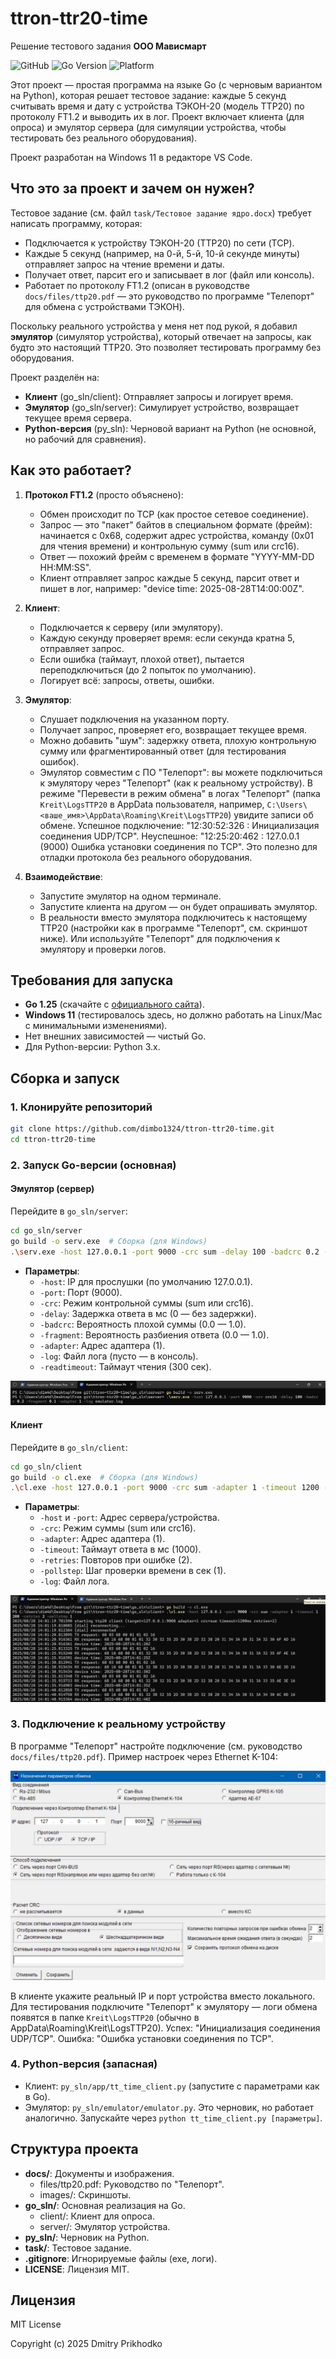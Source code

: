 # ttron-ttr20-time

Решение тестового задания **ООО Мависмарт**

![GitHub](https://img.shields.io/github/license/dimbo1324/ttron-ttr20-time)
![Go Version](https://img.shields.io/badge/Go-1.25-blue)
![Platform](https://img.shields.io/badge/Platform-Windows%2011-green)

Этот проект — простая программа на языке Go (с черновым вариантом на Python), которая решает тестовое задание: каждые 5 секунд считывать время и дату с устройства ТЭКОН-20 (модель ТТР20) по протоколу FT1.2 и выводить их в лог. Проект включает клиента (для опроса) и эмулятор сервера (для симуляции устройства, чтобы тестировать без реального оборудования).

Проект разработан на Windows 11 в редакторе VS Code.

## Что это за проект и зачем он нужен?

Тестовое задание (см. файл `task/Тестовое задание ядро.docx`) требует написать программу, которая:

- Подключается к устройству ТЭКОН-20 (ТТР20) по сети (TCP).
- Каждые 5 секунд (например, на 0-й, 5-й, 10-й секунде минуты) отправляет запрос на чтение времени и даты.
- Получает ответ, парсит его и записывает в лог (файл или консоль).
- Работает по протоколу FT1.2 (описан в руководстве `docs/files/ttp20.pdf` — это руководство по программе "Телепорт" для обмена с устройствами ТЭКОН).

Поскольку реального устройства у меня нет под рукой, я добавил **эмулятор** (симулятор устройства), который отвечает на запросы, как будто это настоящий ТТР20. Это позволяет тестировать программу без оборудования.

Проект разделён на:

- **Клиент** (go_sln/client): Отправляет запросы и логирует время.
- **Эмулятор** (go_sln/server): Симулирует устройство, возвращает текущее время сервера.
- **Python-версия** (py_sln): Черновой вариант на Python (не основной, но рабочий для сравнения).

## Как это работает?

1. **Протокол FT1.2** (просто объяснено):
   - Обмен происходит по TCP (как простое сетевое соединение).
   - Запрос — это "пакет" байтов в специальном формате (фрейм): начинается с 0x68, содержит адрес устройства, команду (0x01 для чтения времени) и контрольную сумму (sum или crc16).
   - Ответ — похожий фрейм с временем в формате "YYYY-MM-DD HH:MM:SS".
   - Клиент отправляет запрос каждые 5 секунд, парсит ответ и пишет в лог, например: "device time: 2025-08-28T14:00:00Z".

2. **Клиент**:
   - Подключается к серверу (или эмулятору).
   - Каждую секунду проверяет время: если секунда кратна 5, отправляет запрос.
   - Если ошибка (таймаут, плохой ответ), пытается переподключиться (до 2 попыток по умолчанию).
   - Логирует всё: запросы, ответы, ошибки.

3. **Эмулятор**:
   - Слушает подключения на указанном порту.
   - Получает запрос, проверяет его, возвращает текущее время.
   - Можно добавить "шум": задержку ответа, плохую контрольную сумму или фрагментированный ответ (для тестирования ошибок).
   - Эмулятор совместим с ПО "Телепорт": вы можете подключиться к эмулятору через "Телепорт" (как к реальному устройству). В режиме "Перевести в режим обмена" в логах "Телепорт" (папка `Kreit\LogsTTP20` в AppData пользователя, например, `C:\Users\<ваше_имя>\AppData\Roaming\Kreit\LogsTTP20`) увидите записи об обмене. Успешное подключение: "12:30:52:326 : Инициализация соединения UDP/TCP". Неуспешное: "12:25:20:462 : 127.0.0.1 (9000)   Ошибка установки соединения по TCP". Это полезно для отладки протокола без реального оборудования.

4. **Взаимодействие**:
   - Запустите эмулятор на одном терминале.
   - Запустите клиента на другом — он будет опрашивать эмулятор.
   - В реальности вместо эмулятора подключитесь к настоящему ТТР20 (настройки как в программе "Телепорт", см. скриншот ниже). Или используйте "Телепорт" для подключения к эмулятору и проверки логов.

## Требования для запуска

- **Go 1.25** (скачайте с [официального сайта](https://go.dev/dl/)).
- **Windows 11** (тестировалось здесь, но должно работать на Linux/Mac с минимальными изменениями).
- Нет внешних зависимостей — чистый Go.
- Для Python-версии: Python 3.x.

## Сборка и запуск

### 1. Клонируйте репозиторий

```bash
git clone https://github.com/dimbo1324/ttron-ttr20-time.git
cd ttron-ttr20-time
```

### 2. Запуск Go-версии (основная)

#### Эмулятор (сервер)

Перейдите в `go_sln/server`:

```bash
cd go_sln/server
go build -o serv.exe  # Сборка (для Windows)
.\serv.exe -host 127.0.0.1 -port 9000 -crc sum -delay 100 -badcrc 0.2 -fragment 0.1 -adapter 1 -log emulator.log
```

- **Параметры**:
  - `-host`: IP для прослушки (по умолчанию 127.0.0.1).
  - `-port`: Порт (9000).
  - `-crc`: Режим контрольной суммы (sum или crc16).
  - `-delay`: Задержка ответа в мс (0 — без задержки).
  - `-badcrc`: Вероятность плохой суммы (0.0 — 1.0).
  - `-fragment`: Вероятность разбиения ответа (0.0 — 1.0).
  - `-adapter`: Адрес адаптера (1).
  - `-log`: Файл лога (пусто — в консоль).
  - `-readtimeout`: Таймаут чтения (300 сек).

![Сборка и запуск эмулятора](docs/images/build_and_run_server_ps.jpg)

#### Клиент

Перейдите в `go_sln/client`:

```bash
cd go_sln/client
go build -o cl.exe  # Сборка (для Windows)
.\cl.exe -host 127.0.0.1 -port 9000 -crc sum -adapter 1 -timeout 1200 -retries 2 -pollstep 1 -log client.log
```

- **Параметры**:
  - `-host` и `-port`: Адрес сервера/устройства.
  - `-crc`: Режим суммы (sum или crc16).
  - `-adapter`: Адрес адаптера (1).
  - `-timeout`: Таймаут ответа в мс (1000).
  - `-retries`: Повторов при ошибке (2).
  - `-pollstep`: Шаг проверки времени в сек (1).
  - `-log`: Файл лога.

![Сборка и запуск клиента](docs/images/build_and_run_client_ps.jpg)

### 3. Подключение к реальному устройству

В программе "Телепорт" настройте подключение (см. руководство `docs/files/ttp20.pdf`). Пример настроек через Ethernet K-104:

![Настройки подключения в Телепорт](docs/images/con_props.jpg)

В клиенте укажите реальный IP и порт устройства вместо локального. Для тестирования подключите "Телепорт" к эмулятору — логи обмена появятся в папке `Kreit\LogsTTP20` (обычно в AppData\Roaming\Kreit\LogsTTP20). Успех: "Инициализация соединения UDP/TCP". Ошибка: "Ошибка установки соединения по TCP".

### 4. Python-версия (запасная)

- Клиент: `py_sln/app/tt_time_client.py` (запустите с параметрами как в Go).
- Эмулятор: `py_sln/emulator/emulator.py`.
Это черновик, но работает аналогично. Запускайте через `python tt_time_client.py [параметры]`.

## Структура проекта

- **docs/**: Документы и изображения.
  - files/ttp20.pdf: Руководство по "Телепорт".
  - images/: Скриншоты.
- **go_sln/**: Основная реализация на Go.
  - client/: Клиент для опроса.
  - server/: Эмулятор устройства.
- **py_sln/**: Черновик на Python.
- **task/**: Тестовое задание.
- **.gitignore**: Игнорируемые файлы (exe, логи).
- **LICENSE**: Лицензия MIT.

## Лицензия

MIT License

Copyright (c) 2025 Dmitry Prikhodko
